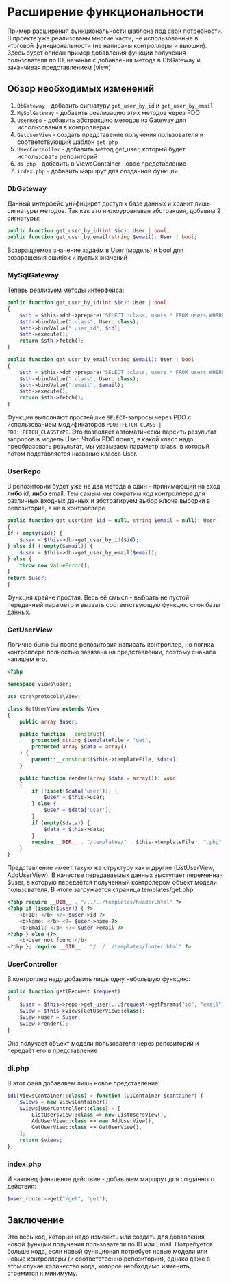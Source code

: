 # Расширение функциональности

Пример расширения функциональности шаблона под свои потребности. 
В проекте уже реализованы многие части, не использованные в итоговой функциональности (не написаны контроллеры и вьюшки).
Здесь будет описан пример добавления функции получения пользователя по ID, начиная с добавления метода в DbGateway и заканчивая представлением (view)

## Обзор необходимых изменений

1. `DbGateway` - добавить сигнатуру `get_user_by_id` и `get_user_by_email`
2. `MySqlGateway` - добавить реализацию этих методов через PDO
3. `UserRepo` - добавить абстракцию методов из Gateway для использования в контроллерах
4. `GetUserView` - создать представение получения пользователя и соответствующий шаблон `get.php`
5. `UserController` - добавить метод get_user, который будет использовать репозиторий
6. `di.php` - добавить в ViewsContainer новое представление
7. `index.php` - добавить маршрут для созданной функции


### DbGateway

Данный интерфейс унифицирет доступ к базе данных и хранит лишь сигнатуры методов. Так как это низкоуровневая абстракция, добавим 2 сигнатуры:
```php
public function get_user_by_id(int $id): User | bool;
public function get_user_by_email(string $email): User | bool;
```
Возвращаемое значение задаём в User (модель) и bool для возвращения ошибок и пустых значений

### MySqlGateway

Теперь реализуем методы интерфейса:
```php
public function get_user_by_id(int $id): User | bool
{
    $sth = $this->dbh->prepare("SELECT :class, users.* FROM users WHERE id = :user_id");
    $sth->bindValue(":class", User::class);
    $sth->bindValue(":user_id", $id);
    $sth->execute();
    return $sth->fetch();
}

public function get_user_by_email(string $email): User | bool
{
    $sth = $this->dbh->prepare("SELECT :class, users.* FROM users WHERE email = :email");
    $sth->bindValue(":class", User::class);
    $sth->bindValue(":email", $email);
    $sth->execute();
    return $sth->fetch();
}
```
Функции выполняют простейшие `SELECT`-запросы через PDO с использованием модификаторов `PDO::FETCH_CLASS | PDO::FETCH_CLASSTYPE`. 
Это позволяет автоматически парсить результат запросов в модель User. Чтобы PDO понял, в какой класс надо преобразовать результат, мы указываем параметр :class, в который потом подставляется название класса User.

### UserRepo

В репозитории будет уже не два метода а один - принимающий на вход **либо** id, **либо** email. Тем самым мы сократим код контроллера для различных входных данных и абстрагируем выбор ключа выборки в репозиторие, а не в контроллере
```php
public function get_user(int $id = null, string $email = null): User
{
if (!empty($id)) {
    $user = $this->db->get_user_by_id($id);
} else if (!empty($email)) {
    $user = $this->db->get_user_by_email($email);
} else {
    throw new ValueError();
}
return $user;
}
```
Функция крайне простая. Весь её смысл - выбрать не пустой переданный параметр и вызвать соответствующую функцию слоя базы данных.

### GetUserView

Логично было бы после репозитория написать контроллер, но логика контроллера полностью завязана на представлении, поэтому сначала напишем его.

```php
<?php

namespace views\user;

use core\protocols\View;

class GetUserView extends View
{
    public array $user;

    public function __construct(
        protected string $templateFile = "get",
        protected array $data = array()
    ) {
        parent::__construct($this->templateFile, $data);
    }

    public function render(array $data = array()): void
    {
        if (!isset($data['user'])) {
            $user = $this->user;
        } else {
            $user = $data['user'];
        }
        if (empty($data)) {
            $data = $this->data;
        }
        require __DIR__ . "/templates/" . $this->templateFile . ".php";
    }
}
```
Представление имеет такую же структуру как и другие (ListUserView, AddUserView).
В качестве передаваемых данных выступает переменная $user, в которую передаётся полученный контролером объект модели пользователя.
В итоге загружается страница templates/get.php:
```php
<?php require __DIR__ . "/../../templates/header.html" ?>
<?php if (isset($user)) { ?>
    <b>ID: </b> <?= $user->id ?>
    <b>Name: </b> <?= $user->name ?>
    <b>Email: </b> <?= $user->email ?>
<?php } else {?>
    <b>User not found!</b>
<?php }; require __DIR__ . "/../../templates/footer.html" ?>
```

### UserController

В контроллер надо добавить лишь одну небольшую функцию: 
```php
public function get(Request $request)
{
    $user = $this->repo->get_user(...$request->getParams("id", "email"));
    $view = $this->views[GetUserView::class];
    $view->user = $user;
    $view->render();
}
```
Она получает объект модели пользователя через репозиторий и передаёт его в представление

### di.php

В этот файл добавляем лишь новое представление:
```php
$di[ViewsContainer::class] = function (DIContainer $container) {
    $views = new ViewsContainer();
    $views[UserController::class] = [
        ListUsersView::class => new ListUsersView(),
        AddUserView::class => new AddUserView(),
        GetUserView::class => GetUserView(),
    ];
    return $views;
};
```

### index.php

И наконец финальное действие - добавляем маршрут для созданного действия:
```php
$user_router->get("/get", "get");
```

## Заключение

Это весь код, который надо изменить или создать для добавления новой функции получения пользователя по ID или Email.
Потребуется больше кода, если новый функционал потребует новые модели или новые контроллеры (и соответственно репозитории), однако даже в этом случае количество кода, которое необходимо изменить, стремится к минимуму.
